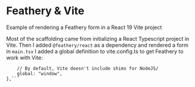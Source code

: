 # Feathery & Vite

Example of rendering a Feathery form in a React 19 Vite project

Most of the scaffolding came from initializing a React Typescript project in Vite.
Then I added `@feathery/react` as a dependency and rendered a form in `main.tsx`
I added a global definition to vite.config.ts to get Feathery to work with Vite:
```define: {
    // By default, Vite doesn't include shims for NodeJS/
    global: "window",
},```
